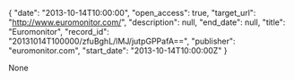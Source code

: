 {
  "date": "2013-10-14T10:00:00", 
  "open_access": true, 
  "target_url": "http://www.euromonitor.com/", 
  "description": null, 
  "end_date": null, 
  "title": "Euromonitor", 
  "record_id": "20131014T100000/zfuBghL/lMJ/jutpGPPafA==", 
  "publisher": "euromonitor.com", 
  "start_date": "2013-10-14T10:00:00Z"
}

None